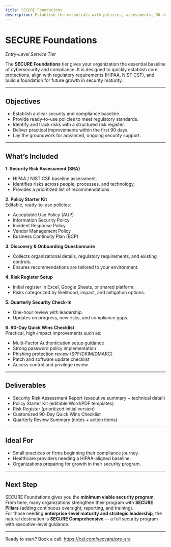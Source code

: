 ```yaml
---
title: SECURE Foundations
description: Establish the essentials with policies, assessments, 90-day quick wins, and quarterly reviews.
---
```


# SECURE Foundations  
*Entry-Level Service Tier*  

The **SECURE Foundations** tier gives your organization the essential baseline of cybersecurity and compliance. It is designed to quickly establish core protections, align with regulatory requirements (HIPAA, NIST CSF), and build a foundation for future growth in security maturity.  

---

## Objectives
- Establish a clear security and compliance baseline.  
- Provide ready-to-use policies to meet regulatory standards.  
- Identify and track risks with a structured risk register.  
- Deliver practical improvements within the first 90 days.  
- Lay the groundwork for advanced, ongoing security support.  

---

## What’s Included

**1. Security Risk Assessment (SRA)**  
- HIPAA / NIST CSF baseline assessment.  
- Identifies risks across people, processes, and technology.  
- Provides a prioritized list of recommendations.  

**2. Policy Starter Kit**  
Editable, ready-to-use policies:  
- Acceptable Use Policy (AUP)  
- Information Security Policy  
- Incident Response Policy  
- Vendor Management Policy  
- Business Continuity Plan (BCP)  

**3. Discovery & Onboarding Questionnaire**  
- Collects organizational details, regulatory requirements, and existing controls.  
- Ensures recommendations are tailored to your environment.  

**4. Risk Register Setup**  
- Initial register in Excel, Google Sheets, or shared platform.  
- Risks categorized by likelihood, impact, and mitigation options.  

**5. Quarterly Security Check-In**  
- One-hour review with leadership.  
- Updates on progress, new risks, and compliance gaps.  

**6. 90-Day Quick Wins Checklist**  
Practical, high-impact improvements such as:  
- Multi-Factor Authentication setup guidance  
- Strong password policy implementation  
- Phishing protection review (SPF/DKIM/DMARC)  
- Patch and software update checklist  
- Access control and privilege review  

---

## Deliverables
- Security Risk Assessment Report (executive summary + technical detail)  
- Policy Starter Kit (editable Word/PDF templates)  
- Risk Register (prioritized initial version)  
- Customized 90-Day Quick Wins Checklist  
- Quarterly Review Summary (notes + action items)  

---

## Ideal For
- Small practices or firms beginning their compliance journey.  
- Healthcare providers needing a HIPAA-aligned baseline.  
- Organizations preparing for growth in their security program.  

---

## Next Step
SECURE Foundations gives you the **minimum viable security program**. From here, many organizations strengthen their program with **SECURE Pillars** (adding continuous oversight, reporting, and training).  
For those needing **enterprise-level maturity and strategic leadership**, the natural destination is **SECURE Comprehensive** — a full security program with executive-level guidance.  

---

Ready to start? Book a call: https://cal.com/secvara/pre-sra
